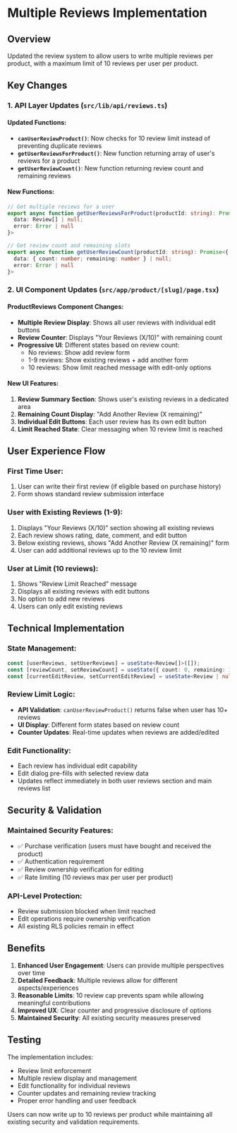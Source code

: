 # Multiple Reviews Implementation

## Overview
Updated the review system to allow users to write multiple reviews per product, with a maximum limit of 10 reviews per user per product.

## Key Changes

### 1. API Layer Updates (`src/lib/api/reviews.ts`)

#### Updated Functions:
- **`canUserReviewProduct()`**: Now checks for 10 review limit instead of preventing duplicate reviews
- **`getUserReviewsForProduct()`**: New function returning array of user's reviews for a product
- **`getUserReviewCount()`**: New function returning review count and remaining reviews

#### New Functions:
```typescript
// Get multiple reviews for a user
export async function getUserReviewsForProduct(productId: string): Promise<{ 
  data: Review[] | null; 
  error: Error | null 
}>

// Get review count and remaining slots
export async function getUserReviewCount(productId: string): Promise<{ 
  data: { count: number; remaining: number } | null; 
  error: Error | null 
}>
```

### 2. UI Component Updates (`src/app/product/[slug]/page.tsx`)

#### ProductReviews Component Changes:
- **Multiple Review Display**: Shows all user reviews with individual edit buttons
- **Review Counter**: Displays "Your Reviews (X/10)" with remaining count
- **Progressive UI**: Different states based on review count:
  - No reviews: Show add review form
  - 1-9 reviews: Show existing reviews + add another form
  - 10 reviews: Show limit reached message with edit-only options

#### New UI Features:
1. **Review Summary Section**: Shows user's existing reviews in a dedicated area
2. **Remaining Count Display**: "Add Another Review (X remaining)"
3. **Individual Edit Buttons**: Each user review has its own edit button
4. **Limit Reached State**: Clear messaging when 10 review limit is reached

## User Experience Flow

### First Time User:
1. User can write their first review (if eligible based on purchase history)
2. Form shows standard review submission interface

### User with Existing Reviews (1-9):
1. Displays "Your Reviews (X/10)" section showing all existing reviews
2. Each review shows rating, date, comment, and edit button
3. Below existing reviews, shows "Add Another Review (X remaining)" form
4. User can add additional reviews up to the 10 review limit

### User at Limit (10 reviews):
1. Shows "Review Limit Reached" message
2. Displays all existing reviews with edit buttons
3. No option to add new reviews
4. Users can only edit existing reviews

## Technical Implementation

### State Management:
```typescript
const [userReviews, setUserReviews] = useState<Review[]>([]);
const [reviewCount, setReviewCount] = useState({ count: 0, remaining: 10 });
const [currentEditReview, setCurrentEditReview] = useState<Review | null>(null);
```

### Review Limit Logic:
- **API Validation**: `canUserReviewProduct()` returns false when user has 10+ reviews
- **UI Display**: Different form states based on review count
- **Counter Updates**: Real-time updates when reviews are added/edited

### Edit Functionality:
- Each review has individual edit capability
- Edit dialog pre-fills with selected review data
- Updates reflect immediately in both user reviews section and main reviews list

## Security & Validation

### Maintained Security Features:
- ✅ Purchase verification (users must have bought and received the product)
- ✅ Authentication requirement
- ✅ Review ownership verification for editing
- ✅ Rate limiting (10 reviews max per user per product)

### API-Level Protection:
- Review submission blocked when limit reached
- Edit operations require ownership verification
- All existing RLS policies remain in effect

## Benefits

1. **Enhanced User Engagement**: Users can provide multiple perspectives over time
2. **Detailed Feedback**: Multiple reviews allow for different aspects/experiences
3. **Reasonable Limits**: 10 review cap prevents spam while allowing meaningful contributions
4. **Improved UX**: Clear counter and progressive disclosure of options
5. **Maintained Security**: All existing security measures preserved

## Testing

The implementation includes:
- Review limit enforcement
- Multiple review display and management
- Edit functionality for individual reviews
- Counter updates and remaining review tracking
- Proper error handling and user feedback

Users can now write up to 10 reviews per product while maintaining all existing security and validation requirements.